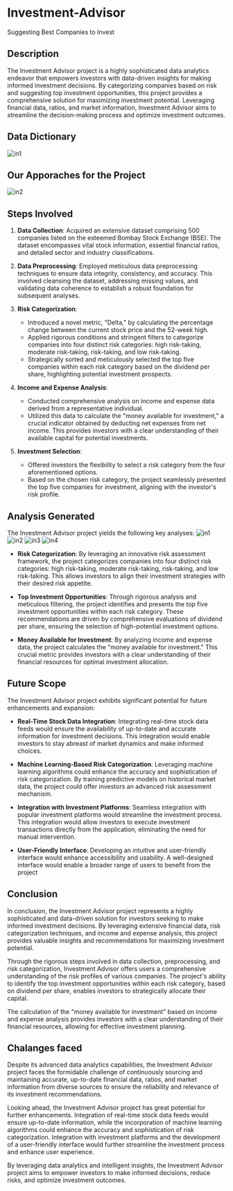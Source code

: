 # Investment-Advisor
Suggesting Best Companies to Invest

## Description

The Investment Advisor project is a highly sophisticated data analytics endeavor that empowers investors with data-driven insights for making informed investment decisions. By categorizing companies based on risk and suggesting top investment opportunities, this project provides a comprehensive solution for maximizing investment potential. Leveraging financial data, ratios, and market information, Investment Advisor aims to streamline the decision-making process and optimize investment outcomes.

## Data Dictionary
![in1](https://github.com/PradiptaDey13/Investment-Advisor/assets/136356722/6bb17b70-b575-447d-a0a6-cdbedc5ad8ae)
## Our Apporaches for the Project
![in2](https://github.com/PradiptaDey13/Investment-Advisor/assets/136356722/47f7daf1-97e0-4dbf-b186-4d530cbc7b24)



## Steps Involved

1. **Data Collection**: Acquired an extensive dataset comprising 500 companies listed on the esteemed Bombay Stock Exchange (BSE). The dataset encompasses vital stock information, essential financial ratios, and detailed sector and industry classifications.

2. **Data Preprocessing**: Employed meticulous data preprocessing techniques to ensure data integrity, consistency, and accuracy. This involved cleansing the dataset, addressing missing values, and validating data coherence to establish a robust foundation for subsequent analyses.


3. **Risk Categorization**:
   - Introduced a novel metric, "Delta," by calculating the percentage change between the current stock price and the 52-week high.
   - Applied rigorous conditions and stringent filters to categorize companies into four distinct risk categories: high risk-taking, moderate risk-taking, risk-taking, and low risk-taking.
   - Strategically sorted and meticulously selected the top five companies within each risk category based on the dividend per share, highlighting potential investment prospects.

4. **Income and Expense Analysis**:
   - Conducted comprehensive analysis on income and expense data derived from a representative individual.
   - Utilized this data to calculate the "money available for investment," a crucial indicator obtained by deducting net expenses from net income. This provides investors with a clear understanding of their available capital for potential investments.

5. **Investment Selection**:
   - Offered investors the flexibility to select a risk category from the four aforementioned options.
   - Based on the chosen risk category, the project seamlessly presented the top five companies for investment, aligning with the investor's risk profile.

## Analysis Generated

The Investment Advisor project yields the following key analyses:
![in1](https://github.com/PradiptaDey13/Investment-Advisor/assets/136356722/6e81dc3f-0daf-4432-b45d-4bda509bc306)
![in2](https://github.com/PradiptaDey13/Investment-Advisor/assets/136356722/fe50804b-367a-46d8-a4d6-756621c8d01c)
![in3](https://github.com/PradiptaDey13/Investment-Advisor/assets/136356722/f049835f-8ff7-4de5-bb7d-812f30fb854d)
![in4](https://github.com/PradiptaDey13/Investment-Advisor/assets/136356722/b5d191c0-a30a-4723-b804-55871ff3d0de)




- **Risk Categorization**: By leveraging an innovative risk assessment framework, the project categorizes companies into four distinct risk categories: high risk-taking, moderate risk-taking, risk-taking, and low risk-taking. This allows investors to align their investment strategies with their desired risk appetite.

- **Top Investment Opportunities**: Through rigorous analysis and meticulous filtering, the project identifies and presents the top five investment opportunities within each risk category. These recommendations are driven by comprehensive evaluations of dividend per share, ensuring the selection of high-potential investment options.

- **Money Available for Investment**: By analyzing income and expense data, the project calculates the "money available for investment." This crucial metric provides investors with a clear understanding of their financial resources for optimal investment allocation.

## Future Scope

The Investment Advisor project exhibits significant potential for future enhancements and expansion:

- **Real-Time Stock Data Integration**: Integrating real-time stock data feeds would ensure the availability of up-to-date and accurate information for investment decisions. This integration would enable investors to stay abreast of market dynamics and make informed choices.

- **Machine Learning-Based Risk Categorization**: Leveraging machine learning algorithms could enhance the accuracy and sophistication of risk categorization. By training predictive models on historical market data, the project could offer investors an advanced risk assessment mechanism.

- **Integration with Investment Platforms**: Seamless integration with popular investment platforms would streamline the investment process. This integration would allow investors to execute investment transactions directly from the application, eliminating the need for manual intervention.

- **User-Friendly Interface**: Developing an intuitive and user-friendly interface would enhance accessibility and usability. A well-designed interface would enable a broader range of users to benefit from the project
## Conclusion

In conclusion, the Investment Advisor project represents a highly sophisticated and data-driven solution for investors seeking to make informed investment decisions. By leveraging extensive financial data, risk categorization techniques, and income and expense analysis, this project provides valuable insights and recommendations for maximizing investment potential.

Through the rigorous steps involved in data collection, preprocessing, and risk categorization, Investment Advisor offers users a comprehensive understanding of the risk profiles of various companies. The project's ability to identify the top investment opportunities within each risk category, based on dividend per share, enables investors to strategically allocate their capital.

The calculation of the "money available for investment" based on income and expense analysis provides investors with a clear understanding of their financial resources, allowing for effective investment planning.
## Chalanges faced
Despite its advanced data analytics capabilities, the Investment Advisor project faces the formidable challenge of continuously sourcing and maintaining accurate, up-to-date financial data, ratios, and market information from diverse sources to ensure the reliability and relevance of its investment recommendations.

Looking ahead, the Investment Advisor project has great potential for further enhancements. Integration of real-time stock data feeds would ensure up-to-date information, while the incorporation of machine learning algorithms could enhance the accuracy and sophistication of risk categorization. Integration with investment platforms and the development of a user-friendly interface would further streamline the investment process and enhance user experience.

By leveraging data analytics and intelligent insights, the Investment Advisor project aims to empower investors to make informed decisions, reduce risks, and optimize investment outcomes.
